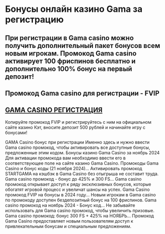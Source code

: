 # Бонусы онлайн казино Gama за регистрацию

## При регистрации в Gama casino можно получить дополнительный пакет бонусов всем новым игрокам. Промокод Gama casino активирует 100 фриспинов бесплатно и дополнительно 100% бонус на первый депозит!

## Промокод Gama casino для регистрации - FVIP

## [GAMA CASINO РЕГИСТРАЦИЯ](https://linksc.ru/gama_fvip)

Копируйте промокод FVIP и регистрируйтесь с ним на официальном сайте казино Кэт, вносите депозит 500 рублей и начинайте игру с бонусами!

GAMA Casino бонус при регистрации Именно здесь и нужно ввести Gama casino промокод, чтобы активировать все доступные бонусы, предложенные этим кодом.
Бонусы казино Gama Casino за ноябрь 2024 Для активации промокода вам необходимо ввести его в соответствующее поле на сайте казино Gama Casino.
Промокоды Gama Casino и бонус коды (21 ноября 2024)...
Активировать промокод STARTGAMA на кэшбэк в Gama Casino без отыгрыша не составит труда.
Gama casino промокод - бонус до 425% и 300 FS...
Gama casino промокод открывает доступ к ряду эксклюзивных бонусов, которые обогатят игровой процесс и увеличат шансы на успех.
Gama Casino промокод FVIP на бонусы в 2024 году...
Новым игрокам в Gama casino по промокоду доступен бездепозитный бонус на 100 фриспинов.
Gama casino промокод на ноябрь 2024 - Бонус код...
Не забывайте использовать для Gama casino промокод, чтобы увеличить призовые.
Gama casino промокод: бонус 300 FS + 425% на НОЯБРЬ...
Промокод Gama Casino предоставляет новым пользователям доступ к привлекательным бонусам и специальным предложениям.
